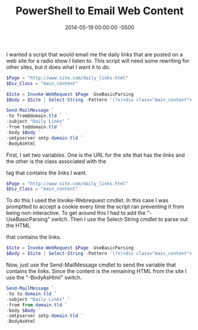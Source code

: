 ﻿---
title:  PowerShell to Email Web Content
date:   2014-05-19 00:00:00 -0500
categories: IT
---

I wanted a script that would email me the daily links that are posted on a web site for a radio show I listen to. This script will need some rewriting for other sites, but it does what I want it to do.

```powershell
$Page = "http://www.site.com/daily_links.html"
$Div_Class = "main_content"

$Site = Invoke-WebRequest $Page -UseBasicParsing
$Body = $Site | Select-String -Pattern '(?s)<div class="main_content">.*?&lt/div&gt' | % {$_.matches} | % {$_.Value}

Send-MailMessage `
-to from@domain.tld `
-subject "Daily Links" `
-from to@domain.tld `
-body $Body `
-smtpserver smtp.domain.tld `
-BodyAsHtml
```

First, I set two variables. One is the URL for the site that has the links and the other is the class associated with the <div> tag that contains the links I want.

```powershell
$Page = "http://www.site.com/daily_links.html"
$Div_Class = "main_content"
```

To do this I used the Invoke-Webrequest cmdlet. In this case I was promptted to accept a cookie every time the script ran preventing it from being non-interactive. To get around this I had to add the "-UseBasicParsing" switch. Then I use the Select-String cmdlet to parse out the HTML <div> that contains the links.

```powershell
$Site = Invoke-WebRequest $Page -UseBasicParsing
$Body = $Site | Select-String -Pattern '(?s)<div class="main_content">.*?&lt/div&gt' | % {$_.matches} | % {$_.Value}
```

Now, just use the Send-MailMessage cmdlet to send the variable that contains the links. Since the content is the remaining HTML from the site I use the "-BodyAsHtml" switch.

```powershell
Send-MailMessage `
-to to.domain.tld `
-subject "Daily Links" `
-from from.domain.tld `
-body $Body `
-smtpserver smtp.domain.tld `
-BodyAsHtml
```
